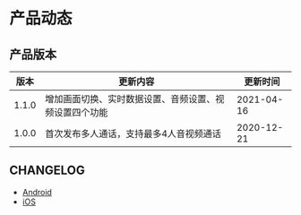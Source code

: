 # 产品动态
## 产品版本

|  版本   | 更新内容  | 更新时间  |
|  ----  | ----  |----  |
| 1.1.0  | 增加画面切换、实时数据设置、音频设置、视频设置四个功能 |2021-04-16 |
| 1.0.0  | 首次发布多人通话，支持最多4人音视频通话 |2020-12-21 |

## CHANGELOG

 - [Android](CHANGELOG_Android.md)
 - [iOS](CHANGELOG_iOS.md)